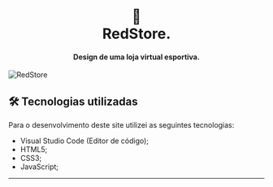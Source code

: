 <h1 align="center">
🛒<br>RedStore.
</h1>

<h4 align="center">
Design de uma loja virtual esportiva.
</h4>

![RedStore](https://user-images.githubusercontent.com/70277574/110541985-42c6a180-8107-11eb-961d-3d147ea51b47.png)

## 🛠 Tecnologias utilizadas
Para o desenvolvimento deste site utilizei as seguintes tecnologias:
- Visual Studio Code (Editor de código);
- HTML5;
- CSS3;
- JavaScript;
---
